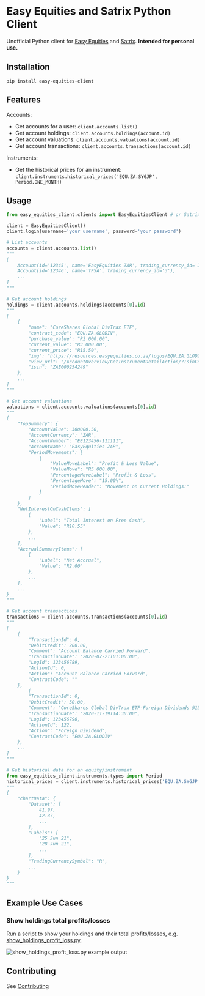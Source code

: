 # Easy Equities and Satrix Python Client

Unofficial Python client for [Easy Equities](easyequities.io/) and 
[Satrix](satrix.co.za/). **Intended for personal use.**


## Installation

```
pip install easy-equities-client
```

## Features

Accounts:
- Get accounts for a user: `client.accounts.list()`
- Get account holdings: `client.accounts.holdings(account.id)`
- Get account valuations: `client.accounts.valuations(account.id)`
- Get account transactions: `client.accounts.transactions(account.id)`

Instruments:
- Get the historical prices for an instrument: 
  `client.instruments.historical_prices('EQU.ZA.SYGJP', Period.ONE_MONTH)`

## Usage

```python
from easy_equities_client.clients import EasyEquitiesClient # or SatrixClient

client = EasyEquitiesClient()
client.login(username='your username', password='your password')

# List accounts
accounts = client.accounts.list()
"""
[
    Account(id='12345', name='EasyEquities ZAR', trading_currency_id='2'),
    Account(id='12346', name='TFSA', trading_currency_id='3'),
    ...
]
"""

# Get account holdings
holdings = client.accounts.holdings(accounts[0].id)
"""
[
    {
        "name": "CoreShares Global DivTrax ETF",
        "contract_code": "EQU.ZA.GLODIV",
        "purchase_value": "R2 000.00",
        "current_value": "R3 000.00",
        "current_price": "R15.50",
        "img": "https://resources.easyequities.co.za/logos/EQU.ZA.GLODIV.png",
        "view_url": "/AccountOverview/GetInstrumentDetailAction/?IsinCode=ZAE000254249",
        "isin": "ZAE000254249"
    },
    ...
]
"""

# Get account valuations
valuations = client.accounts.valuations(accounts[0].id)
"""
{
    "TopSummary": {
        "AccountValue": 300000.50,
        "AccountCurrency": "ZAR",
        "AccountNumber": "EE123456-111111",
        "AccountName": "EasyEquities ZAR",
        "PeriodMovements": [
            {
                "ValueMoveLabel": "Profit & Loss Value",
                "ValueMove": "R5 000.00",
                "PercentageMoveLabel": "Profit & Loss",
                "PercentageMove": "15.00%",
                "PeriodMoveHeader": "Movement on Current Holdings:"
            }
        ]
    },
    "NetInterestOnCashItems": [
        {
            "Label": "Total Interest on Free Cash",
            "Value": "R10.55"
        },
        ...
    ],
    "AccrualSummaryItems": [
        {
            "Label": "Net Accrual",
            "Value": "R2.00"
        },
        ...
    ],
    ...
}
"""

# Get account transactions
transactions = client.accounts.transactions(accounts[0].id)
"""
[
    {
        "TransactionId": 0,
        "DebitCredit": 200.00,
        "Comment": "Account Balance Carried Forward",
        "TransactionDate": "2020-07-21T01:00:00",
        "LogId": 123456789,
        "ActionId": 0,
        "Action": "Account Balance Carried Forward",
        "ContractCode": ""
    },
        {
        "TransactionId": 0,
        "DebitCredit": 50.00,
        "Comment": "CoreShares Global DivTrax ETF-Foreign Dividends @15.00",
        "TransactionDate": "2020-11-19T14:30:00",
        "LogId": 123456790,
        "ActionId": 122,
        "Action": "Foreign Dividend",
        "ContractCode": "EQU.ZA.GLODIV"
    },
    ...
]
"""

# Get historical data for an equity/instrument
from easy_equities_client.instruments.types import Period
historical_prices = client.instruments.historical_prices('EQU.ZA.SYGJP', Period.ONE_MONTH)
"""
{
    "chartData": {
        "Dataset": [
            41.97,
            42.37,
            ...
        ],
        "Labels": [
            "25 Jun 21",
            "28 Jun 21",
            ...
        ],
        "TradingCurrencySymbol": "R",
        ...
    }
}
"""
```

## Example Use Cases

### Show holdings total profits/losses

Run a script to show your holdings and their total profits/losses, e.g.  
[show_holdings_profit_loss.py](https://github.com/delenamalan/easy-equities-client/blob/master/examples/show_holdings_profit_loss.py).

![show_holdings_profit_loss.py example output](https://raw.githubusercontent.com/delenamalan/easy-equities-client/master/examples/show_holdings_profit_loss_example.png)



## Contributing

See [Contributing](./CONTRIBUTING.md)
